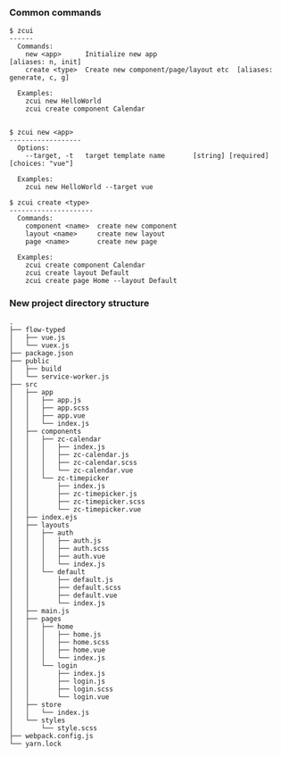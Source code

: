 ### Common commands


    $ zcui
    ------
      Commands:
        new <app>      Initialize new app                           [aliases: n, init]
        create <type>  Create new component/page/layout etc  [aliases: generate, c, g]
    
      Examples:
        zcui new HelloWorld
        zcui create component Calendar


    $ zcui new <app>
    ------------------
      Options:
        --target, -t   target template name       [string] [required] [choices: "vue"]

      Examples:
        zcui new HelloWorld --target vue

    $ zcui create <type>
    ---------------------
      Commands:
        component <name>  create new component
        layout <name>     create new layout
        page <name>       create new page

      Examples:
        zcui create component Calendar
        zcui create layout Default
        zcui create page Home --layout Default

### New project directory structure
    .
    ├── flow-typed
    │   ├── vue.js
    │   └── vuex.js
    ├── package.json
    ├── public
    │   ├── build
    │   └── service-worker.js
    ├── src
    │   ├── app
    │   │   ├── app.js
    │   │   ├── app.scss
    │   │   ├── app.vue
    │   │   └── index.js
    │   ├── components
    │   │   ├── zc-calendar
    │   │   │   ├── index.js
    │   │   │   ├── zc-calendar.js
    │   │   │   ├── zc-calendar.scss
    │   │   │   └── zc-calendar.vue
    │   │   └── zc-timepicker
    │   │       ├── index.js
    │   │       ├── zc-timepicker.js
    │   │       ├── zc-timepicker.scss
    │   │       └── zc-timepicker.vue
    │   ├── index.ejs
    │   ├── layouts
    │   │   ├── auth
    │   │   │   ├── auth.js
    │   │   │   ├── auth.scss
    │   │   │   ├── auth.vue
    │   │   │   └── index.js
    │   │   └── default
    │   │       ├── default.js
    │   │       ├── default.scss
    │   │       ├── default.vue
    │   │       └── index.js
    │   ├── main.js
    │   ├── pages
    │   │   ├── home
    │   │   │   ├── home.js
    │   │   │   ├── home.scss
    │   │   │   ├── home.vue
    │   │   │   └── index.js
    │   │   └── login
    │   │       ├── index.js
    │   │       ├── login.js
    │   │       ├── login.scss
    │   │       └── login.vue
    │   ├── store
    │   │   └── index.js
    │   └── styles
    │       └── style.scss
    ├── webpack.config.js
    └── yarn.lock

